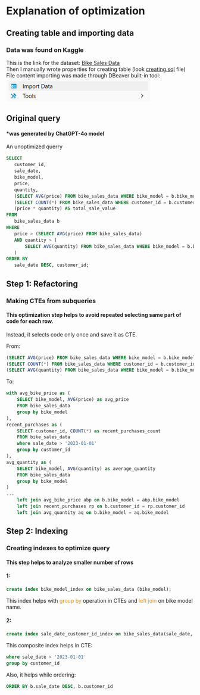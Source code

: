 # Explanation of optimization
## Creating table and importing data
### Data was found on Kaggle
This is the link for the dataset: [Bike Sales Data](https://www.kaggle.com/datasets/jayavarman/bike-sales-data-of-100k)\
Then I manually wrote properties for creating table (look [creating.sql](../query_versions/creating.sql) file) \
File content importing was made through DBeaver built-in tool:
![img.png](img.png)

## Original query
#### *was generated by ChatGPT-4o model 

An unoptimized querry
 ```sql
SELECT
    customer_id,
    sale_date,
    bike_model,
    price,
    quantity,
    (SELECT AVG(price) FROM bike_sales_data WHERE bike_model = b.bike_model) AS avg_bike_price,
    (SELECT COUNT(*) FROM bike_sales_data WHERE customer_id = b.customer_id AND sale_date > '2023-01-01') AS recent_purchases,
    (price * quantity) AS total_sale_value
FROM 
    bike_sales_data b
WHERE
    price > (SELECT AVG(price) FROM bike_sales_data)
    AND quantity > (
        SELECT AVG(quantity) FROM bike_sales_data WHERE bike_model = b.bike_model
    )
ORDER BY 
    sale_date DESC, customer_id;
```
## Step 1: Refactoring
### Making CTEs from subqueries
#### This optimization step helps to avoid repeated selecting same part of code for each row.
Instead, it selects code only once and save it as CTE.

From:
````sql
(SELECT AVG(price) FROM bike_sales_data WHERE bike_model = b.bike_model) AS avg_bike_price
(SELECT COUNT(*) FROM bike_sales_data WHERE customer_id = b.customer_id AND sale_date > '2023-01-01') AS recent_purchases
(SELECT AVG(quantity) FROM bike_sales_data WHERE bike_model = b.bike_model)
````
To:
````sql
with avg_bike_price as (
	SELECT bike_model, AVG(price) as avg_price
	FROM bike_sales_data
	group by bike_model
),
recent_purchases as (
	SELECT customer_id, COUNT(*) as recent_purchases_count 
	FROM bike_sales_data 
	where sale_date > '2023-01-01'
	group by customer_id
),
avg_quantity as (
	SELECT bike_model, AVG(quantity) as average_quantity
	FROM bike_sales_data 
	group by bike_model
)
...
    left join avg_bike_price abp on b.bike_model = abp.bike_model
    left join recent_purchases rp on b.customer_id = rp.customer_id
    left join avg_quantity aq on b.bike_model = aq.bike_model
````
## Step 2: Indexing
### Creating indexes to optimize query
#### This step helps to analyze smaller number of rows

#### 1:
````sql
create index bike_model_index on bike_sales_data (bike_model);
````
This index helps with <span style="color: darkorange;">group by</span> operation in CTEs and <span style="color: darkorange;">left join</span> on bike model name.
#### 2:
````sql
create index sale_date_customer_id_index on bike_sales_data(sale_date, customer_id);
````
This composite index helps in CTE:
````sql
where sale_date > '2023-01-01'
group by customer_id
````
Also, it helps while ordering:
````sql
ORDER BY b.sale_date DESC, b.customer_id
````
